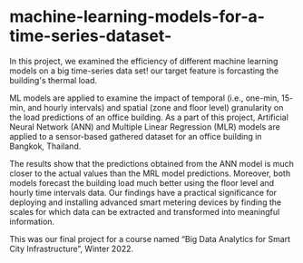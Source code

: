 # machine-learning-models-for-a-time-series-dataset-


In this project, we examined the efficiency of different machine learning models on a big time-series data set!
our target feature is forcasting the building's thermal load.

ML models are applied to examine the impact of temporal (i.e., one-min, 15- min, and hourly intervals) and spatial (zone and floor level) granularity on the load predictions of an office building. As a part of this project, Artificial Neural Network (ANN) and Multiple Linear Regression (MLR) models are applied to a sensor-based gathered dataset for an office building in Bangkok, Thailand. 

The results show that the predictions obtained from the ANN model is much closer to the actual values than the MRL model predictions. Moreover, both models forecast the building load much better using the floor level and hourly time intervals data. Our findings have a practical significance for deploying and installing advanced smart metering devices by finding the scales for which data can be extracted and transformed into meaningful information.


This was our final project for a course named “Big Data Analytics for Smart City Infrastructure”, Winter 2022.

